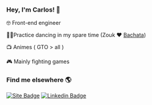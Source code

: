 ### Hey, I'm Carlos! 👋

🤓 Front-end engineer

🕺🏻Practice dancing in my spare time (Zouk ❤️ [Bachata](https://web.facebook.com/watch/?v=598311827640763))

📺 Animes ( GTO > all )

🎮 Mainly fighting games

### Find me elsewhere 🌎

[![Site Badge](https://img.shields.io/static/v1?label=🌐&message=carloshrabelo.dev&color=23303e&labelColor=576674&style=for-the-badge&)](https://carloshrabelo.dev) [![Linkedin Badge](https://img.shields.io/badge/-LinkedIn-blue?style=for-the-badge&&logo=Linkedin&logoColor=white)](https://www.linkedin.com/in/carloshrabelo)

